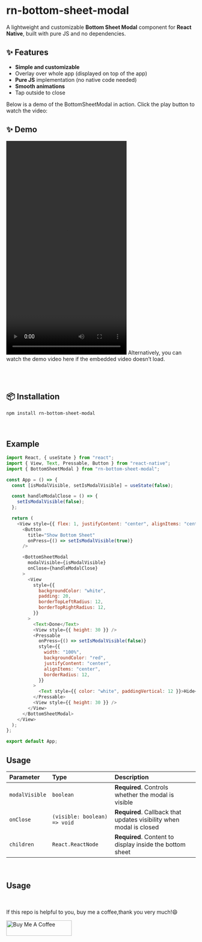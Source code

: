 # rn-bottom-sheet-modal

A lightweight and customizable **Bottom Sheet Modal** component for **React Native**, built with pure JS and no dependencies.

## ✨ Features

- **Simple and customizable**
- Overlay over whole app (displayed on top of the app)
- **Pure JS** implementation (no native code needed)
- **Smooth animations**
- Tap outside to close

Below is a demo of the BottomSheetModal in action. Click the play button to watch the video:


## ✨ Demo

<video width="320" height="568" controls> <source src="https://firebasestorage.googleapis.com/v0/b/todolist-swift-5d3c7.appspot.com/o/Simulator%20Screen%20Recording%20-%20iPhone%2016%20Pro%20-%202025-04-15%20at%2015.54.25.mp4?alt=media&token=493fa9e9-8f03-494a-b85e-3781d43f83d9" type="video/mp4"> Your browser does not support the video tag. [Click here to watch the demo](https://firebasestorage.googleapis.com/v0/b/todolist-swift-5d3c7.appspot.com/o/Simulator%20Screen%20Recording%20-%20iPhone%2016%20Pro%20-%202025-04-15%20at%2015.54.25.mp4?alt=media&token=493fa9e9-8f03-494a-b85e-3781d43f83d9). </video>
Alternatively, you can watch the demo video here if the embedded video doesn’t load.

<br />

<br />

## 📦 Installation

```bash
npm install rn-bottom-sheet-modal
```

<br />

## Example

```javascript
import React, { useState } from "react";
import { View, Text, Pressable, Button } from "react-native";
import { BottomSheetModal } from "rn-bottom-sheet-modal";

const App = () => {
  const [isModalVisible, setIsModalVisible] = useState(false);

  const handleModalClose = () => {
    setIsModalVisible(false);
  };

  return (
    <View style={{ flex: 1, justifyContent: "center", alignItems: "center" }}>
      <Button
        title="Show Bottom Sheet"
        onPress={() => setIsModalVisible(true)}
      />

      <BottomSheetModal
        modalVisible={isModalVisible}
        onClose={handleModalClose}
      >
        <View
          style={{
            backgroundColor: "white",
            padding: 20,
            borderTopLeftRadius: 12,
            borderTopRightRadius: 12,
          }}
        >
          <Text>Done</Text>
          <View style={{ height: 30 }} />
          <Pressable
            onPress={() => setIsModalVisible(false)}
            style={{
              width: "100%",
              backgroundColor: "red",
              justifyContent: "center",
              alignItems: "center",
              borderRadius: 12,
            }}
          >
            <Text style={{ color: "white", paddingVertical: 12 }}>Hide</Text>
          </Pressable>
          <View style={{ height: 30 }} />
        </View>
      </BottomSheetModal>
    </View>
  );
};

export default App;
```

## Usage

| Parameter      | Type                         | Description                                                         |
| :------------- | :--------------------------- | :------------------------------------------------------------------ |
| `modalVisible` | `boolean`                    | **Required**. Controls whether the modal is visible                 |
| `onClose`      | `(visible: boolean) => void` | **Required**. Callback that updates visibility when modal is closed |
| `children`     | `React.ReactNode`            | **Required**. Content to display inside the bottom sheet            |

<br />

## Usage

<br />

If this repo is helpful to you, buy me a coffee,thank you very much!😄


<a href="https://buymeacoffee.com/bilalyuu" target="_blank">
  <img src="https://cdn.buymeacoffee.com/buttons/default-orange.png" alt="Buy Me A Coffee" height="41" width="174">
</a>
